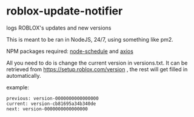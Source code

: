 # roblox-update-notifier
logs ROBLOX's updates and new versions

This is meant to be ran in NodeJS, 24/7, using something like pm2.

NPM packages required: [node-schedule](https://www.npmjs.com/package/node-schedule) and [axios](https://www.npmjs.com/package/axios)

All you need to do is change the current version in versions.txt. It can be retrieved from https://setup.roblox.com/version , the rest will get filled in automatically.

example:
```
previous: version-0000000000000000
current: version-cb81695a34b340de
next: version-0000000000000000
```

